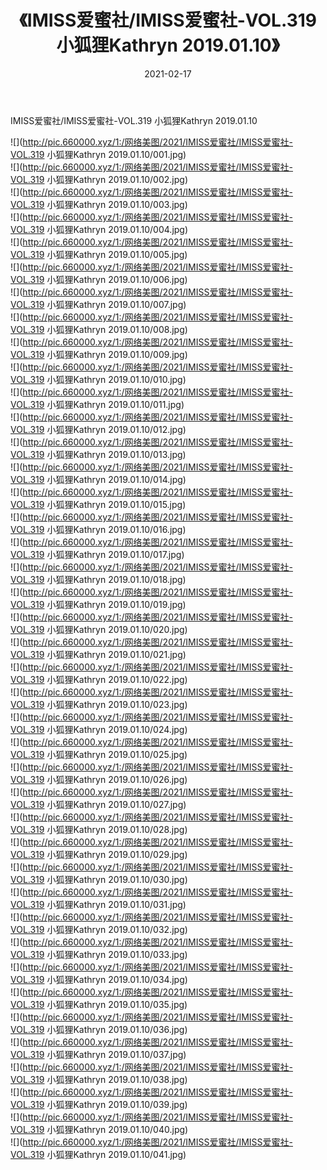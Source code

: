 ﻿---
layout: post
title:  《IMISS爱蜜社/IMISS爱蜜社-VOL.319 小狐狸Kathryn 2019.01.10》
date:   2021-02-17
img: http://pic.660000.xyz/1:/网络美图/2021/IMISS爱蜜社/IMISS爱蜜社-VOL.319 小狐狸Kathryn 2019.01.10/000.jpg
categories: [美女, 清纯, 唯美]
---

IMISS爱蜜社/IMISS爱蜜社-VOL.319 小狐狸Kathryn 2019.01.10

 ![](http://pic.660000.xyz/1:/网络美图/2021/IMISS爱蜜社/IMISS爱蜜社-VOL.319 小狐狸Kathryn 2019.01.10/001.jpg) <br>![](http://pic.660000.xyz/1:/网络美图/2021/IMISS爱蜜社/IMISS爱蜜社-VOL.319 小狐狸Kathryn 2019.01.10/002.jpg) <br>![](http://pic.660000.xyz/1:/网络美图/2021/IMISS爱蜜社/IMISS爱蜜社-VOL.319 小狐狸Kathryn 2019.01.10/003.jpg) <br>![](http://pic.660000.xyz/1:/网络美图/2021/IMISS爱蜜社/IMISS爱蜜社-VOL.319 小狐狸Kathryn 2019.01.10/004.jpg) <br>![](http://pic.660000.xyz/1:/网络美图/2021/IMISS爱蜜社/IMISS爱蜜社-VOL.319 小狐狸Kathryn 2019.01.10/005.jpg) <br>![](http://pic.660000.xyz/1:/网络美图/2021/IMISS爱蜜社/IMISS爱蜜社-VOL.319 小狐狸Kathryn 2019.01.10/006.jpg) <br>![](http://pic.660000.xyz/1:/网络美图/2021/IMISS爱蜜社/IMISS爱蜜社-VOL.319 小狐狸Kathryn 2019.01.10/007.jpg) <br>![](http://pic.660000.xyz/1:/网络美图/2021/IMISS爱蜜社/IMISS爱蜜社-VOL.319 小狐狸Kathryn 2019.01.10/008.jpg) <br>![](http://pic.660000.xyz/1:/网络美图/2021/IMISS爱蜜社/IMISS爱蜜社-VOL.319 小狐狸Kathryn 2019.01.10/009.jpg) <br>![](http://pic.660000.xyz/1:/网络美图/2021/IMISS爱蜜社/IMISS爱蜜社-VOL.319 小狐狸Kathryn 2019.01.10/010.jpg) <br>![](http://pic.660000.xyz/1:/网络美图/2021/IMISS爱蜜社/IMISS爱蜜社-VOL.319 小狐狸Kathryn 2019.01.10/011.jpg) <br>![](http://pic.660000.xyz/1:/网络美图/2021/IMISS爱蜜社/IMISS爱蜜社-VOL.319 小狐狸Kathryn 2019.01.10/012.jpg) <br>![](http://pic.660000.xyz/1:/网络美图/2021/IMISS爱蜜社/IMISS爱蜜社-VOL.319 小狐狸Kathryn 2019.01.10/013.jpg) <br>![](http://pic.660000.xyz/1:/网络美图/2021/IMISS爱蜜社/IMISS爱蜜社-VOL.319 小狐狸Kathryn 2019.01.10/014.jpg) <br>![](http://pic.660000.xyz/1:/网络美图/2021/IMISS爱蜜社/IMISS爱蜜社-VOL.319 小狐狸Kathryn 2019.01.10/015.jpg) <br>![](http://pic.660000.xyz/1:/网络美图/2021/IMISS爱蜜社/IMISS爱蜜社-VOL.319 小狐狸Kathryn 2019.01.10/016.jpg) <br>![](http://pic.660000.xyz/1:/网络美图/2021/IMISS爱蜜社/IMISS爱蜜社-VOL.319 小狐狸Kathryn 2019.01.10/017.jpg) <br>![](http://pic.660000.xyz/1:/网络美图/2021/IMISS爱蜜社/IMISS爱蜜社-VOL.319 小狐狸Kathryn 2019.01.10/018.jpg) <br>![](http://pic.660000.xyz/1:/网络美图/2021/IMISS爱蜜社/IMISS爱蜜社-VOL.319 小狐狸Kathryn 2019.01.10/019.jpg) <br>![](http://pic.660000.xyz/1:/网络美图/2021/IMISS爱蜜社/IMISS爱蜜社-VOL.319 小狐狸Kathryn 2019.01.10/020.jpg) <br>![](http://pic.660000.xyz/1:/网络美图/2021/IMISS爱蜜社/IMISS爱蜜社-VOL.319 小狐狸Kathryn 2019.01.10/021.jpg) <br>![](http://pic.660000.xyz/1:/网络美图/2021/IMISS爱蜜社/IMISS爱蜜社-VOL.319 小狐狸Kathryn 2019.01.10/022.jpg) <br>![](http://pic.660000.xyz/1:/网络美图/2021/IMISS爱蜜社/IMISS爱蜜社-VOL.319 小狐狸Kathryn 2019.01.10/023.jpg) <br>![](http://pic.660000.xyz/1:/网络美图/2021/IMISS爱蜜社/IMISS爱蜜社-VOL.319 小狐狸Kathryn 2019.01.10/024.jpg) <br>![](http://pic.660000.xyz/1:/网络美图/2021/IMISS爱蜜社/IMISS爱蜜社-VOL.319 小狐狸Kathryn 2019.01.10/025.jpg) <br>![](http://pic.660000.xyz/1:/网络美图/2021/IMISS爱蜜社/IMISS爱蜜社-VOL.319 小狐狸Kathryn 2019.01.10/026.jpg) <br>![](http://pic.660000.xyz/1:/网络美图/2021/IMISS爱蜜社/IMISS爱蜜社-VOL.319 小狐狸Kathryn 2019.01.10/027.jpg) <br>![](http://pic.660000.xyz/1:/网络美图/2021/IMISS爱蜜社/IMISS爱蜜社-VOL.319 小狐狸Kathryn 2019.01.10/028.jpg) <br>![](http://pic.660000.xyz/1:/网络美图/2021/IMISS爱蜜社/IMISS爱蜜社-VOL.319 小狐狸Kathryn 2019.01.10/029.jpg) <br>![](http://pic.660000.xyz/1:/网络美图/2021/IMISS爱蜜社/IMISS爱蜜社-VOL.319 小狐狸Kathryn 2019.01.10/030.jpg) <br>![](http://pic.660000.xyz/1:/网络美图/2021/IMISS爱蜜社/IMISS爱蜜社-VOL.319 小狐狸Kathryn 2019.01.10/031.jpg) <br>![](http://pic.660000.xyz/1:/网络美图/2021/IMISS爱蜜社/IMISS爱蜜社-VOL.319 小狐狸Kathryn 2019.01.10/032.jpg) <br>![](http://pic.660000.xyz/1:/网络美图/2021/IMISS爱蜜社/IMISS爱蜜社-VOL.319 小狐狸Kathryn 2019.01.10/033.jpg) <br>![](http://pic.660000.xyz/1:/网络美图/2021/IMISS爱蜜社/IMISS爱蜜社-VOL.319 小狐狸Kathryn 2019.01.10/034.jpg) <br>![](http://pic.660000.xyz/1:/网络美图/2021/IMISS爱蜜社/IMISS爱蜜社-VOL.319 小狐狸Kathryn 2019.01.10/035.jpg) <br>![](http://pic.660000.xyz/1:/网络美图/2021/IMISS爱蜜社/IMISS爱蜜社-VOL.319 小狐狸Kathryn 2019.01.10/036.jpg) <br>![](http://pic.660000.xyz/1:/网络美图/2021/IMISS爱蜜社/IMISS爱蜜社-VOL.319 小狐狸Kathryn 2019.01.10/037.jpg) <br>![](http://pic.660000.xyz/1:/网络美图/2021/IMISS爱蜜社/IMISS爱蜜社-VOL.319 小狐狸Kathryn 2019.01.10/038.jpg) <br>![](http://pic.660000.xyz/1:/网络美图/2021/IMISS爱蜜社/IMISS爱蜜社-VOL.319 小狐狸Kathryn 2019.01.10/039.jpg) <br>![](http://pic.660000.xyz/1:/网络美图/2021/IMISS爱蜜社/IMISS爱蜜社-VOL.319 小狐狸Kathryn 2019.01.10/040.jpg) <br>![](http://pic.660000.xyz/1:/网络美图/2021/IMISS爱蜜社/IMISS爱蜜社-VOL.319 小狐狸Kathryn 2019.01.10/041.jpg) <br>